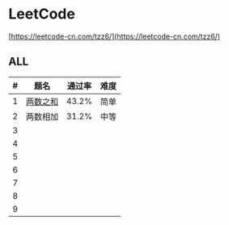 # LeetCode
[https://leetcode-cn.com/tzz6/](https://leetcode-cn.com/tzz6/)

## ALL
| # | 题名 | 通过率 | 难度 | 
|---|----------|-----|-----|
|1 | [两数之和](./ALL/2.add-two-numbers)  | 43.2% | 简单 |
|2|两数相加|31.2%|中等|
|3 | | | |
|4 | | | |
|5 | | | |
|6 | | | |
|7 | | | |
|8 | | | |
|9 | | | |


